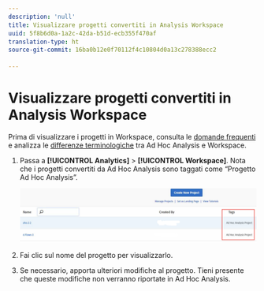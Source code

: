 ```yaml
---
description: 'null'
title: Visualizzare progetti convertiti in Analysis Workspace
uuid: 5f8b6d0a-1a2c-42da-b51d-ecb355f470af
translation-type: ht
source-git-commit: 16ba0b12e0f70112f4c10804d0a13c278388ecc2

---
```



# Visualizzare progetti convertiti in Analysis Workspace

Prima di visualizzare i progetti in Workspace, consulta le [domande frequenti](/help/analyze/ad-hoc-analysis/c-aha-project-converter/aha2aw-converter-faq.md#topic_8231595303AD403E9322645A63632D57) e analizza le [differenze terminologiche](/help/analyze/ad-hoc-analysis/c-aha-project-converter/aha2aw-converter-faq.md#topic_8231595303AD403E9322645A63632D57) tra Ad Hoc Analysis e Workspace.

1. Passa a **[!UICONTROL Analytics]** > **[!UICONTROL Workspace]**. Nota che i progetti convertiti da Ad Hoc Analysis sono taggati come “Progetto Ad Hoc Analysis”.

   ![](assets/view_aha_in_aw.png)

1. Fai clic sul nome del progetto per visualizzarlo.
1. Se necessario, apporta ulteriori modifiche al progetto. Tieni presente che queste modifiche non verranno riportate in Ad Hoc Analysis.

